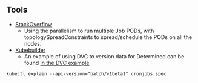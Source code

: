 ## Tools

* [StackOverflow]([https://www.pachyderm.com](https://stackoverflow.com/questions/55901375/is-this-possible-to-schedule-cronjob-to-execute-on-each-of-kubernetes-nodes))
  * Using the parallelism to run multiple Job PODs, with topologySpreadConstraints to spread/schedule the PODs on all the nodes.
* [Kubebuilder]([https://www.dvc.org](https://github.com/kubernetes-sigs/kubebuilder#kubebuilder))
  * An example of using DVC to version data for Determined can be found [in the DVC example](dvc/README.md)

```
kubectl explain --api-version="batch/v1beta1" cronjobs.spec
```

